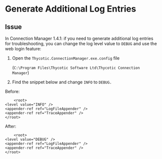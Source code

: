 [title]: # (Generate Log Entries)
[tags]: # (debug log entries)
[priority]: # (709)
# Generate Additional Log Entries

## Issue

In Connection Manager 1.4.1: if you need to generate additional log entries for troubleshooting, you can change the log level value to `DEBUG` and use the web login feature:

1.	Open the `Thycotic.ConnectionManager.exe.config` file

    (`C:\Program Files\Thycotic Software Ltd\Thycotic Connection Manager`)
2.	Find the snippet below and change `INFO` to `DEBUG.`

Before:
~~~~
    <root>
<level value="INFO" />
<appender-ref ref="LogFileAppender" />
<appender-ref ref="TraceAppender" />
</root>
~~~~
After:
~~~~
    <root>
<level value="DEBUG" />
<appender-ref ref="LogFileAppender" />
<appender-ref ref="TraceAppender" />
</root>
~~~~
